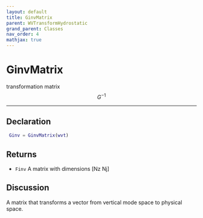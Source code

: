 ```yaml
---
layout: default
title: GinvMatrix
parent: WVTransformHydrostatic
grand_parent: Classes
nav_order: 4
mathjax: true
---
```


#  GinvMatrix

transformation matrix $$G^{-1}$$


---

## Declaration
```matlab
 Ginv = GinvMatrix(wvt)
```
## Returns
+ `Finv`  A matrix with dimensions [Nz Nj]

## Discussion

  A matrix that transforms a vector from vertical mode space to physical
  space.
 
      
